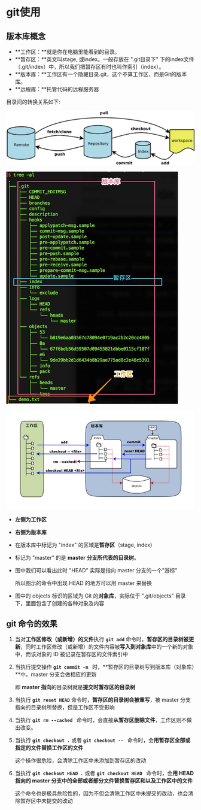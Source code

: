 # git使用

## 版本库概念

- **工作区：**就是你在电脑里能看到的目录。
- **暂存区：**英文叫stage, 或index。一般存放在 ".git目录下" 下的index文件（.git/index）中，所以我们把暂存区有时也叫作索引（index）。
- **版本库：**工作区有一个隐藏目录.git，这个不算工作区，而是Git的版本库。
- **远程库：**托管代码的远程服务器

目录间的转换关系如下:

![img](.\git目录转换.jpg)

![img](.\git版本库结构.jpg)

![img](.\git目录.jpg)

- **左侧为工作区**

- **右侧为版本库**

- 在版本库中标记为 "index" 的区域是**暂存区**（stage, index）

- 标记为 "master" 的是 **master 分支所代表的目录树**。

- 图中我们可以看出此时 "HEAD" 实际是指向 master 分支的一个"游标"

  所以图示的命令中出现 HEAD 的地方可以用 master 来替换

- 图中的 objects 标识的区域为 Git 的**对象库**，实际位于 ".git/objects" 目录下，里面包含了创建的各种对象及内容

## git 命令的效果

1. 当对**工作区修改（或新增）的文件**执行 **`git add`** 命令时，**暂存区的目录树被更新**，同时工作区修改（或新增）的文件内容被**写入到对象库**中的一个新的对象中，而该对象的 ID 被记录在暂存区的文件索引中

2. 当执行提交操作 **`git commit -m `** 时，**暂存区的目录树写到版本库（对象库）**中，master 分支会做相应的更新

   即 **master 指向**的目录树就是**提交时暂存区的目录树**

3. 当执行 **`git reset HEAD`** 命令时，**暂存区的目录树会被重写**，被 master 分支指向的目录树所替换，但是工作区不受影响

4. 当执行 **`git rm --cached `** 命令时，会直接**从暂存区删除文件**，工作区则不做出改变。

5. 当执行 **`git checkout .`** 或者 **`git checkout -- `** 命令时，会**用暂存区全部或指定的文件替换工作区的文件**

   这个操作很危险，会清除工作区中未添加到暂存区的改动

6. 当执行 **`git checkout HEAD .`** 或者 **`git checkout HEAD `** 命令时，会**用 HEAD 指向的 master 分支中的全部或者部分文件替换暂存区和以及工作区中的文件**

   这个命令也是极具危险性的，因为不但会清除工作区中未提交的改动，也会清除暂存区中未提交的改动